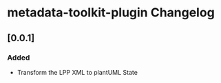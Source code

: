 <!-- Keep a Changelog guide -> https://keepachangelog.com -->

# metadata-toolkit-plugin Changelog

## [0.0.1]
### Added

- Transform the LPP XML to plantUML State 
